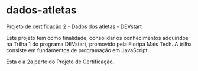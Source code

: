 # dados-atletas

Projeto de certificação 2 - Dados dos atletas - DEVstart

Este projeto tem como finalidade, consolidar os conhecimentos adquiridos na Trilha 1 do programa DEVstart, promovido pela Floripa Mais Tech. A trilha consiste em fundamentos de programação em JavaScript. 

Esta é a 2a parte do Projeto de Certificação.
